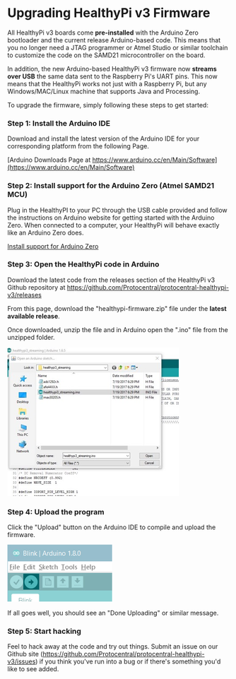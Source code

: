 # Upgrading HealthyPi v3 Firmware

All HealthyPi v3 boards come **pre-installed** with the Arduino Zero bootloader and the current release Arduino-based code. This means that you no longer need a JTAG programmer or Atmel Studio or similar toolchain to customize the code on the SAMD21 microcontroller on the board.

In addition, the new Arduino-based HealthyPi v3 firmware now **streams over USB** the same data sent to the Raspberry Pi's UART pins. This now means that the HealthyPi works not just with a Raspberry Pi, but any Windows/MAC/Linux machine that supports Java and Processing.

To upgrade the firmware, simply following these steps to get started:

### Step 1: Install the Arduino IDE

Download and install the latest version of the Arduino IDE for your corresponding platform from the following Page.

[Arduino Downloads Page at https://www.arduino.cc/en/Main/Software](https://www.arduino.cc/en/Main/Software)

### Step 2: Install support for the Arduino Zero (Atmel SAMD21 MCU)

Plug in the HealthyPI to your PC through the USB cable provided and follow the instructions on Arduino website for getting started with the Arduino Zero. When connected to a computer, your HealthyPi will behave exactly like an Arduino Zero does.

[Install support for Arduino Zero](https://www.arduino.cc/en/Guide/ArduinoZero)

### Step 3: Open the HealthyPi code in Arduino

Download the latest code from the releases section of the HealthyPi v3 Github repository at https://github.com/Protocentral/protocentral-healthypi-v3/releases

From this page, download the "healthypi-firmware.zip" file under the **latest available release**.

Once downloaded, unzip the file and in Arduino open the ".ino" file from the unzipped folder.

![Open in Arduino](images/arduino-open-healthypi.jpg)

### Step 4: Upload the program

Click the "Upload" button on the Arduino IDE to compile and upload the firmware.

![Upload to Arduino](images/arduino-upload.png)


If all goes well, you should see an "Done Uploading" or similar message.

### Step 5: Start hacking

Feel to hack away at the code and try out things. Submit an issue on our Github site (https://github.com/Protocentral/protocentral-healthypi-v3/issues) if you think you've run into a bug or if there's something you'd like to see added.
